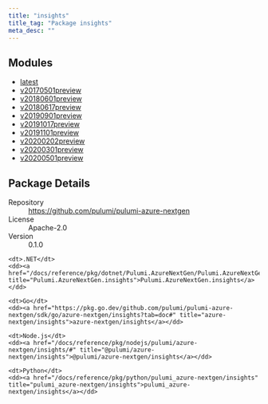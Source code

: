 ```yaml
---
title: "insights"
title_tag: "Package insights"
meta_desc: ""
---
```


<!-- WARNING: this file was generated by Pulumi Docs Generator. -->
<!-- Do not edit by hand unless you're certain you know what you are doing! -->



<h2 id="modules">Modules</h2>
<ul class="api">
    <li><a href="latest/" title="latest"><span class="symbol module"></span>latest</a></li>
    <li><a href="v20170501preview/" title="v20170501preview"><span class="symbol module"></span>v20170501preview</a></li>
    <li><a href="v20180601preview/" title="v20180601preview"><span class="symbol module"></span>v20180601preview</a></li>
    <li><a href="v20180617preview/" title="v20180617preview"><span class="symbol module"></span>v20180617preview</a></li>
    <li><a href="v20190901preview/" title="v20190901preview"><span class="symbol module"></span>v20190901preview</a></li>
    <li><a href="v20191017preview/" title="v20191017preview"><span class="symbol module"></span>v20191017preview</a></li>
    <li><a href="v20191101preview/" title="v20191101preview"><span class="symbol module"></span>v20191101preview</a></li>
    <li><a href="v20200202preview/" title="v20200202preview"><span class="symbol module"></span>v20200202preview</a></li>
    <li><a href="v20200301preview/" title="v20200301preview"><span class="symbol module"></span>v20200301preview</a></li>
    <li><a href="v20200501preview/" title="v20200501preview"><span class="symbol module"></span>v20200501preview</a></li>
</ul>

<h2 id="package-details">Package Details</h2>
<dl class="package-details">
	<dt>Repository</dt>
	<dd><a href="https://github.com/pulumi/pulumi-azure-nextgen">https://github.com/pulumi/pulumi-azure-nextgen</a></dd>
	<dt>License</dt>
	<dd>Apache-2.0</dd>
	<dt>Version</dt>
	<dd>0.1.0</dd>
</dl>



<dl class="tabular">

    <dt>.NET</dt>
    <dd><a href="/docs/reference/pkg/dotnet/Pulumi.AzureNextGen/Pulumi.AzureNextGen.insights.html" title="Pulumi.AzureNextGen.insights">Pulumi.AzureNextGen.insights</a></dd>

    <dt>Go</dt>
    <dd><a href="https://pkg.go.dev/github.com/pulumi/pulumi-azure-nextgen/sdk/go/azure-nextgen/insights?tab=doc#" title="azure-nextgen/insights">azure-nextgen/insights</a></dd>

    <dt>Node.js</dt>
    <dd><a href="/docs/reference/pkg/nodejs/pulumi/azure-nextgen/insights/#" title="@pulumi/azure-nextgen/insights">@pulumi/azure-nextgen/insights</a></dd>

    <dt>Python</dt>
    <dd><a href="/docs/reference/pkg/python/pulumi_azure-nextgen/insights" title="pulumi_azure-nextgen/insights">pulumi_azure-nextgen/insights</a></dd>

</dl>

